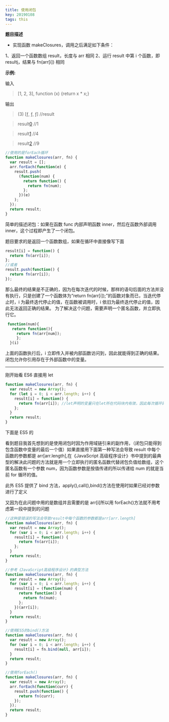 ```yaml
---
title: 使用闭包
key: 20190108
tags: this
---
```


<!--more-->

**题目描述**

- 实现函数 makeClosures，调用之后满足如下条件：

1、返回一个函数数组 result，长度与 arr 相同
2、运行 result 中第 i 个函数，即 result[i]()，结果与 fn(arr[i]) 相同

**示例:**

输入

> [1, 2, 3], function (x) {return x \* x;}

输出

> (3) [ƒ, ƒ, ƒ] //result

> result[0]() //1

> result[1]() //4

> result[2]() //9

```javascript
//使用的是forEach循环
function makeClosures(arr, fn) {
  var result = [];
  arr.forEach(function(e) {
    result.push(
      (function(num) {
        return function() {
          return fn(num);
        };
      })(e)
    );
  });
  return result;
}
```

简单的描述闭包：如果在函数 func 内部声明函数 inner，然后在函数外部调用 inner，这个过程即产生了一个闭包。

题目要求的是返回一个函数数组，如果在循环中直接像写下面

```javascript
result[i] = function() {
  return fn(arr[i]);
};
//或者
result.push(function() {
  return fn(arr[i]);
});
```

那么最终的结果是不正确的，因为在每次迭代的时候，那样的语句后面的方法并没有执行，只是创建了一个函数体为“return fn(arr[i]);”的函数对象而已，当迭代停止时，i 为最终迭代停止的值，在函数被调用时，i 依旧为最终迭代停止的值，因此无法返回正确的结果。
为了解决这个问题，需要声明一个匿名函数，并立即执行它。

```javascript
 function(num){
   return function(){
     return fn(arr[num]);
     };
  }(i)
```

上面的函数执行后，i 立即传入并被内部函数访问到，因此就能得到正确的结果。闭包允许你引用存在于外部函数中的变量。

---

刚开始看 ES6 直接用 let

```javascript
function makeClosures(arr, fn) {
  var result = new Array();
  for (let i = 0; i < arr.length; i++) {
    result[i] = function() {
      return fn(arr[i]); //let声明的变量只在let所在代码块内有效，因此每次循环的i都是一个新的变量
    };
  }
  return result;
}
```

下面是 ES5 的

看到题目我首先想到的是使用闭包时因为作用域链引来的副作用，（闭包只能得到包含函数中变量的最后一个值）如果直接用下面第一种写法会导致 result 中每个函数的参数都是 arr[arr.length],在《JavaScript 高级程序设计》书中提到的最典型的解决此问题的方法就是用一个立即执行的匿名函数代替闭包负值给数组，这个匿名函数有一个参数 num，因为函数参数是按值传递的所以传递给 num 的就是当前 for 循环的值。

此外 ES5 提供了 bind 方法，apply(),call(),bind()方法在使用时如果已经对参数进行了定义

又因为在此问题中用的是数组并且需要的是 arr[i]所以用 forEach()方法就不用考虑第一段中提到的问题

```javascript
//这种是错误的写法会导致result中每个函数的参数都是arr[arr.length]
function makeClosures(arr, fn) {
  var result = new Array();
  for (var i = 0; i < arr.length; i++) {
    result[i] = function() {
      return fn(arr[i]);
    };
  }
  return result;
}

//参考《JavaScript高级程序设计》的典型方法
function makeClosures(arr, fn) {
  var result = new Array();
  for (var i = 0; i < arr.length; i++) {
    result[i] = (function(num) {
      return function() {
        return fn(num);
      };
    })(arr[i]);
  }
  return result;
}

//使用ES5的bind()方法
function makeClosures(arr, fn) {
  var result = new Array();
  for (var i = 0; i < arr.length; i++) {
    result[i] = fn.bind(null, arr[i]);
  }
  return result;
}

//使用forEach()
function makeClosures(arr, fn) {
  var result = new Array();
  arr.forEach(function(curr) {
    result.push(function() {
      return fn(curr);
    });
  });
  return result;
}
```


